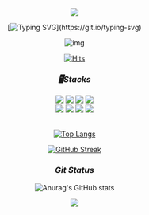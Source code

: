 <!--
**hyuntrabass/Hyuntrabass** is a ✨ _special_ ✨ repository because its `README.md` (this file) appears on your GitHub profile.

Here are some ideas to get you started:

- 🔭 I’m currently working on ...
- 🌱 I’m currently learning ...
- 👯 I’m looking to collaborate on ...
- 🤔 I’m looking for help with ...
- 💬 Ask me about ...
- 📫 How to reach me: ...
- 😄 Pronouns: ...
- ⚡ Fun fact: ...
-->
<div align="center">

<!-- ![header](https://capsule-render.vercel.app/api?type=waving&color=E6E0F8&height=200&section=header&text=WON%20HYE%20YEON&fontSize=80)


  
### *Welcome to WHY Zone*
### *Blog*
  <img src="https://img.shields.io/badge/Notion-8B89CC?style=flat-square&logo=notion&logoColor=white"/>
  
  -->
<img src="https://capsule-render.vercel.app/api?type=waving&color=BECCC8&height=200&section=header&text=Hyuntrabass&fontSize=80" />

[![Typing SVG](https://readme-typing-svg.demolab.com?font=Fira+Code&size=26&color=00F758&center=true&width=435&lines=%EB%B0%98%EA%B0%91%EC%8A%B5%EB%8B%88%EB%8B%A4!)](https://git.io/typing-svg)
  
![img](https://user-images.githubusercontent.com/106663427/236823632-f90d043d-671b-4812-bdf6-236130a26e14.gif)


  
[![Hits](https://hits.seeyoufarm.com/api/count/incr/badge.svg?url=https%3A%2F%2Fgithub.com%2Fhyuntrabass&count_bg=%2379C83D&title_bg=%23555555&icon=&icon_color=%23E7E7E7&title=hits&edge_flat=false)](https://hits.seeyoufarm.com)
  
  
### *🖥️Stacks*
<img src="https://img.shields.io/badge/C++-00599C?style=flat-square&logo=cplusplus&logoColor=white"/> 
<img src="https://img.shields.io/badge/C-A8B9CC?style=flat-square&logo=c&logoColor=white"/> 
<img src="https://img.shields.io/badge/C Sharp-5BA37F?style=flat-square&logo=c sharp&logoColor=white"/>
<img src="https://img.shields.io/badge/UE5-0E1128?style=flat-square&logo=unrealengine&logoColor=white"/></a>
<br>
<img src="https://img.shields.io/badge/VisualStudio-5C2D91?style=flat-square&logo=visualstudio&logoColor=white"/> 
<img src="https://img.shields.io/badge/DirectX-1177AA?style=flat-square&logo=&logoColor=white"/> 
<img src="https://img.shields.io/badge/WIN_API-0078D6?style=flat-square&logo=windows&logoColor=white"/> 
<img src="https://img.shields.io/badge/MFC-8D6748?style=flat-square&logo=&logoColor=white"/>
<br><br>



[![Top Langs](https://github-readme-stats.vercel.app/api/top-langs/?username=hyuntrabass)](https://github.com/anuraghazra/github-readme-stats)

[![GitHub Streak](https://streak-stats.demolab.com?user=hyuntrabass&theme=prussian&border_radius=10&locale=ko)](https://git.io/streak-stats)

### *Git Status*
![Anurag's GitHub stats](https://github-readme-stats.vercel.app/api?username=hyuntrabass&show_icons=true&theme=dracula) 

<img src="https://capsule-render.vercel.app/api?type=waving&color=BECCC8&height=200&section=footer" />
  </div>

  
